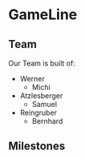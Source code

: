 # GameLine

## Team

Our Team is built of: 
* Werner
    * Michi
* Atzlesberger
    * Samuel
* Reingruber
    * Bernhard

## Milestones

